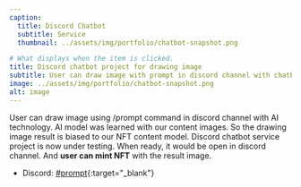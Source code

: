 ```yaml
---
caption:
  title: Discord Chatbot
  subtitle: Service
  thumbnail: ../assets/img/portfolio/chatbot-snapshot.png

# What displays when the item is clicked.
title: Discord chatbot project for drawing image
subtitle: User can draw image with prompt in discord channel with chatbot command /draw.
image: ../assets/img/portfolio/chatbot-snapshot.png
alt: image
---
```


User can draw image using /prompt command in discord channel with AI technology. AI model was learned with our content images. So the drawing image result is biased to our NFT content model. Discord chatbot service project is now under testing.
When ready, it would be open in discord channel. And **user can mint NFT** with the result image.

- Discord: [#prompt](https://discord.com/channels/1049501409755811940/1049501409755811943){:target="\_blank"}
